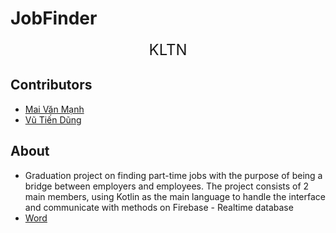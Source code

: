 # JobFinder

<center>
<span style="font-size: 24px;">KLTN</span>
</center>

## Contributors

- [Mai Văn Mạnh](https://github.com/MaiManh15)
- [Vũ Tiến Dũng](https://github.com/TienDung2002)

## About
- Graduation project on finding part-time jobs with the purpose of being a bridge between employers and employees. The project consists of 2 main members, using Kotlin as the main language to handle the interface and communicate with methods on Firebase - Realtime database
- [Word](https://thanglongedu-my.sharepoint.com/:w:/g/personal/a38520_thanglong_edu_vn/EcAJVdxh9cRKjuI2aNRqHtQBHIHQLri2q1ydfLAaNJzL1Q?e=WxiCl1)
